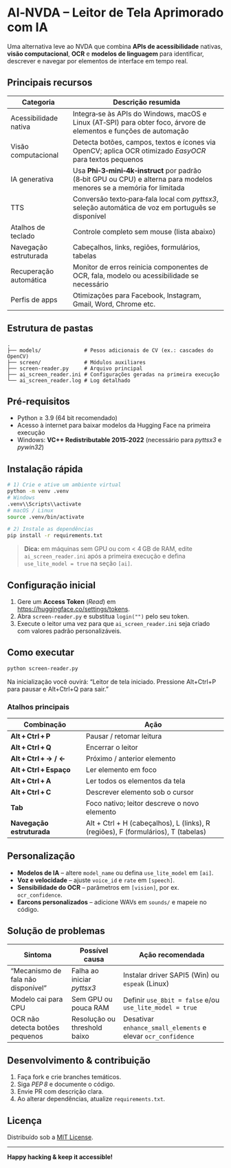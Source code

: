 # AI‑NVDA – Leitor de Tela Aprimorado com IA

Uma alternativa leve ao NVDA que combina **APIs de acessibilidade** nativas, **visão computacional**, **OCR** e **modelos de linguagem** para identificar, descrever e navegar por elementos de interface em tempo real.

## Principais recursos
| Categoria | Descrição resumida |
|-----------|--------------------|
| Acessibilidade nativa | Integra‑se às APIs do Windows, macOS e Linux (AT‑SPI) para obter foco, árvore de elementos e funções de automação |
| Visão computacional | Detecta botões, campos, textos e ícones via OpenCV; aplica OCR otimizado *EasyOCR* para textos pequenos |
| IA generativa | Usa **Phi‑3‑mini‑4k‑instruct** por padrão (8‑bit GPU ou CPU) e alterna para modelos menores se a memória for limitada |
| TTS | Conversão texto‑para‑fala local com *pyttsx3*, seleção automática de voz em português se disponível |
| Atalhos de teclado | Controle completo sem mouse (lista abaixo) |
| Navegação estruturada | Cabeçalhos, links, regiões, formulários, tabelas |
| Recuperação automática | Monitor de erros reinicia componentes de OCR, fala, modelo ou acessibilidade se necessário |
| Perfis de apps | Otimizações para Facebook, Instagram, Gmail, Word, Chrome etc. |

## Estrutura de pastas
```
.
├── models/              # Pesos adicionais de CV (ex.: cascades do OpenCV)
├── screen/              # Módulos auxiliares
├── screen-reader.py     # Arquivo principal
├── ai_screen_reader.ini # Configurações geradas na primeira execução
└── ai_screen_reader.log # Log detalhado
```

## Pré‑requisitos
* Python ≥ 3.9 (64 bit recomendado)  
* Acesso à internet para baixar modelos da Hugging Face na primeira execução  
* Windows: **VC++ Redistributable 2015‑2022** (necessário para *pyttsx3* e *pywin32*)

## Instalação rápida
```bash
# 1) Crie e ative um ambiente virtual
python -m venv .venv
# Windows
.venv\\Scripts\\activate
# macOS / Linux
source .venv/bin/activate

# 2) Instale as dependências
pip install -r requirements.txt
```
> **Dica:** em máquinas sem GPU ou com \< 4 GB de RAM, edite `ai_screen_reader.ini` após a primeira execução e defina `use_lite_model = true` na seção `[ai]`.

## Configuração inicial
1. Gere um **Access Token** (*Read*) em <https://huggingface.co/settings/tokens>.  
2. Abra `screen-reader.py` e substitua `login("")` pelo seu token.  
3. Execute o leitor uma vez para que `ai_screen_reader.ini` seja criado com valores padrão personalizáveis.

## Como executar
```bash
python screen-reader.py
```

Na inicialização você ouvirá: “Leitor de tela iniciado. Pressione Alt+Ctrl+P para pausar e Alt+Ctrl+Q para sair.”

### Atalhos principais
| Combinação | Ação |
|------------|------|
| **Alt + Ctrl + P** | Pausar / retomar leitura |
| **Alt + Ctrl + Q** | Encerrar o leitor |
| **Alt + Ctrl + → / ←** | Próximo / anterior elemento |
| **Alt + Ctrl + Espaço** | Ler elemento em foco |
| **Alt + Ctrl + A** | Ler todos os elementos da tela |
| **Alt + Ctrl + C** | Descrever elemento sob o cursor |
| **Tab** | Foco nativo; leitor descreve o novo elemento |
| **Navegação estruturada** | Alt + Ctrl + H (cabeçalhos), L (links), R (regiões), F (formulários), T (tabelas) |

## Personalização
* **Modelos de IA** – altere `model_name` ou defina `use_lite_model` em `[ai]`.  
* **Voz e velocidade** – ajuste `voice_id` e `rate` em `[speech]`.  
* **Sensibilidade do OCR** – parâmetros em `[vision]`, por ex. `ocr_confidence`.  
* **Earcons personalizados** – adicione WAVs em `sounds/` e mapeie no código.

## Solução de problemas
| Sintoma | Possível causa | Ação recomendada |
|---------|----------------|------------------|
| “Mecanismo de fala não disponível” | Falha ao iniciar *pyttsx3* | Instalar driver SAPI5 (Win) ou `espeak` (Linux) |
| Modelo cai para CPU | Sem GPU ou pouca RAM | Definir `use_8bit = false` e/ou `use_lite_model = true` |
| OCR não detecta botões pequenos | Resolução ou threshold baixo | Desativar `enhance_small_elements` e elevar `ocr_confidence` |

## Desenvolvimento & contribuição
1. Faça fork e crie branches temáticos.  
2. Siga *PEP 8* e documente o código.  
3. Envie PR com descrição clara.  
4. Ao alterar dependências, atualize `requirements.txt`.

## Licença
Distribuído sob a [MIT License](LICENSE).

---

**Happy hacking & keep it accessible!**
